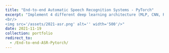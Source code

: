 ```yaml
---
title: "End-to-end Automatic Speech Recognition Systems - PyTorch"
excerpt: "Implement 4 different deep learning architecture (MLP, CNN, RNN, ANN) to parse audio sentences (feature extraction).
<br/>
<img src='/assets/2021-asr.png' alt='' width='500'/>"
date: 2021-11-19
collection: portfolio
redirect_to: 
  - /End-to-end-ASR-Pytorch/
---
```

